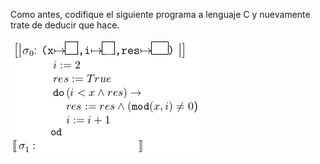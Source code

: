 Como antes, codifique el siguiente programa a lenguaje C y nuevamente trate de deducir que hace.

<img src="https://raw.githubusercontent.com/algo1-unc/mumuki-guia-c-laboratorio-1-imperativa-algo-1-unc/master/assets/img2_1603321008953.png" alt="img2_1603321008953.png" width="auto" height="auto">